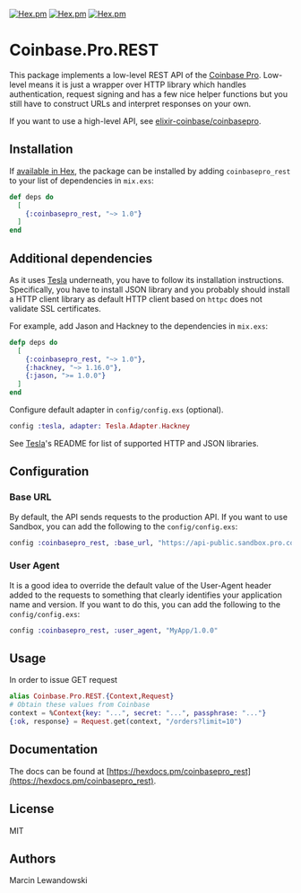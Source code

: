 [![Hex.pm](https://img.shields.io/hexpm/v/coinbasepro_rest.svg)](http://hex.pm/packages/coinbasepro_rest)
[![Hex.pm](https://img.shields.io/hexpm/dt/coinbasepro_rest.svg)](https://hex.pm/packages/coinbasepro_rest)
[![Hex.pm](https://img.shields.io/hexpm/dw/coinbasepro_rest.svg)](https://hex.pm/packages/coinbasepro_rest)

# Coinbase.Pro.REST

This package implements a low-level REST API of the
[Coinbase Pro](https://docs.pro.coinbase.com/).
Low-level means it is just a wrapper over HTTP library which handles
authentication, request signing and has a few nice helper functions
but you still have to construct URLs and interpret responses on
your own.

If you want to use a high-level API, see
[elixir-coinbase/coinbasepro](https://github.com/elixir-coinbase/coinbasepro).

## Installation

If [available in Hex](https://hex.pm/docs/publish), the package can be installed
by adding `coinbasepro_rest` to your list of dependencies in `mix.exs`:

```elixir
def deps do
  [
    {:coinbasepro_rest, "~> 1.0"}
  ]
end
```

## Additional dependencies

As it uses [Tesla](https://github.com/teamon/tesla) underneath, you
have to follow its installation instructions. Specifically, you have to
install JSON library and you probably should install a HTTP client library
as default HTTP client based on `httpc` does not validate SSL certificates.

For example, add Jason and Hackney to the dependencies in `mix.exs`:

```elixir
defp deps do
  [
    {:coinbasepro_rest, "~> 1.0"},
    {:hackney, "~> 1.16.0"},
    {:jason, ">= 1.0.0"}
  ]
end
```

Configure default adapter in `config/config.exs` (optional).

```elixir
config :tesla, adapter: Tesla.Adapter.Hackney
```

See [Tesla](https://github.com/teamon/tesla)'s README for list of
supported HTTP and JSON libraries.

## Configuration

### Base URL

By default, the API sends requests to the production API. If you want to
use Sandbox, you can add the following to the `config/config.exs`:

```elixir
config :coinbasepro_rest, :base_url, "https://api-public.sandbox.pro.coinbase.com"
```

### User Agent

It is a good idea to override the default value of the User-Agent header added
to the requests to something that clearly identifies your application name and
version. If you want to do this, you can add the following to the `config/config.exs`:

```elixir
config :coinbasepro_rest, :user_agent, "MyApp/1.0.0"
```

## Usage

In order to issue GET request
```elixir
alias Coinbase.Pro.REST.{Context,Request}
# Obtain these values from Coinbase
context = %Context{key: "...", secret: "...", passphrase: "..."}
{:ok, response} = Request.get(context, "/orders?limit=10")
```

## Documentation

The docs can be found at 
[https://hexdocs.pm/coinbasepro_rest](https://hexdocs.pm/coinbasepro_rest).


## License

MIT

## Authors

Marcin Lewandowski
